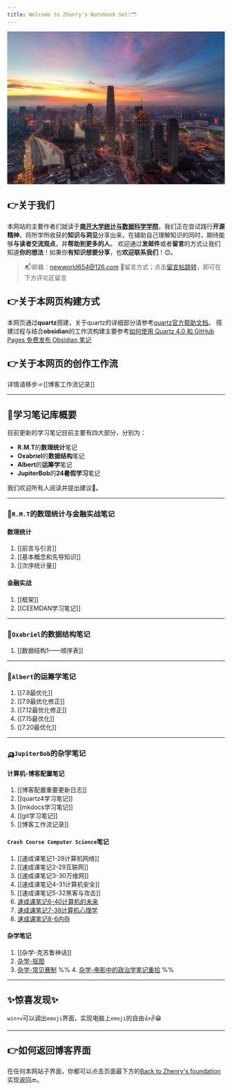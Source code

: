 ```yaml
---
title: Welcome to Zhenry's Notebook Set!🗂️
---
```

<!-- [![天津之眼的洞见](tianjin.jpg)](Insight/) -->
![天津之眼](tianjin.jpg)

## 👉关于我们
本网站的主要作者们就读于[**南开大学统计与数据科学学院**](https://stat.nankai.edu.cn/)，我们正在尝试践行**开源精神**，将所学所收获的**知识与洞见**分享出来，在辅助自己理解知识的同时，期待能够**与读者交流观点**，并**帮助到更多的人**。
欢迎通过**发邮件**或者**留言**的方式让我们知道**你的想法**！如果你**有知识想要分享**，也**欢迎联系我们**！😊。

>📬邮箱：newworld654@126.com
>🥰留言方式；点击[留言帖跳转](https://zhanghenry.site/2024/08/19/%E6%AC%A2%E8%BF%8E%E7%95%99%E8%A8%80/)，即可在下方评论区留言

## 👉关于本网页构建方式
本网页通过**quartz**搭建，关于quartz的详细部分请参考[quartz官方帮助文档](https://quartz.jzhao.xyz)。
搭建过程与结合**obsidian**的工作流构建主要参考[如何使用 Quartz 4.0 和 GitHub Pages 免费发布 Obsidian 笔记](https://insile.github.io/my-notes/%E7%AC%94%E8%AE%B0/%E5%85%AC%E5%85%B1%E7%AC%94%E8%AE%B0%E5%BA%93/%E5%A6%82%E4%BD%95%E4%BD%BF%E7%94%A8-Quartz-4.0-%E5%92%8C-GitHub-Pages-%E5%85%8D%E8%B4%B9%E5%8F%91%E5%B8%83-Obsidian-%E7%AC%94%E8%AE%B0)

## 👉关于本网页的创作工作流
详情请移步☞[[博客工作流记录]]

---

## 🌈学习笔记库概要
目前更新的学习笔记目前主要有四大部分，分别为：
* **R.M.T**的**数理统计**笔记
* **Oxabriel**的**数据结构**笔记
* **Albert**的**运筹学**笔记
* **JupiterBob**的**24暑假学习**笔记

我们欢迎所有人阅读并提出建议🤗。

---
### 🚗`R.M.T`的数理统计与金融实战笔记

#### 数理统计
1. [[前言与引言]]
2. [[基本概念和先导知识]]
3. [[次序统计量]]

#### 金融实战
1. [[框架]]
2. [[CEEMDAN学习笔记]]


---
### 🚓`Oxabriel`的数据结构笔记
1. [[数据结构1——顺序表]]

---
### 🚕`Albert`的运筹学笔记
1. [[7.8最优化]]
2. [[7.9最优化修正]]
3. [[7.12最优化修正]]
4. [[7.15最优化]]
5. [[7.20最优化]]

---
### 🛺`JupiterBob`的杂学笔记
#### 计算机-博客配置笔记
1. [[博客配置重要更新日志]]
2. [[quartz4学习笔记]]
3. [[mkdocs学习笔记]]
4. [[git学习笔记]]
5. [[博客工作流记录]]

<!-- #### 数据结构笔记：
1. [[数据结构笔记1-绪论]]
2. [[数据结构笔记2-线性表-顺序表]]
3. [[数据结构笔记3-线性表-单链表]]
4. [数据结构笔记4-线性表-循环双向链表](数据结构笔记4-线性表-循环双向链表.md)
5. [数据结构笔记5-线性表-应用&案例](数据结构笔记5-线性表-应用&案例.md)
6. [数据结构笔记6-栈和队列-栈](数据结构笔记6-栈和队列-栈.md)
7. [数据结构笔记7-栈和队列-队列](数据结构笔记7-栈和队列-队列.md) -->


#### `Crash Course Computer Science`笔记
1. [[速成课笔记1-28计算机网络]]
2. [[速成课笔记2-29互联网]]
3. [[速成课笔记3-30万维网]]
4. [[速成课笔记4-31计算机安全]]
5. [[速成课笔记5-32黑客与攻击]]
6. [速成课笔记6-40计算机的未来](速成课笔记6-40计算机的未来.md)
7. [速成课笔记7-38计算机心理学](速成课笔记7-38计算机心理学.md)
8. [速成课笔记8-6内存](速成课笔记8-6内存.md)

<!-- #### 数学建模学习笔记

1. [数学建模-python绘图笔记-seaborn](数学建模-python绘图笔记-seaborn.md)
2. [数学建模-国一分享](数学建模-国一分享.md)
3. [数学建模-信息检索](数学建模-信息检索.md)
4. [数学建模-Lyx排版笔记](数学建模-Lyx排版笔记.md)
5. [数学建模-Excalidraw绘图](数学建模-Excalidraw绘图.md)
6. [数学建模-绘图导航](数学建模-绘图导航.md) -->

#### 杂学笔记
1. [[杂学-克苏鲁神话]]
2. [杂学-抠图](杂学-抠图.md)
3. [杂学-常见赛制](杂学-常见赛制.md)
%% 4. [杂学-电影中的政治学笔记重拾](杂学-电影中的政治学笔记重拾.md) %%




---
## ✨惊喜发现✨
`win+v`可以调出`emoji`界面，实现电脑上`emoji`的自由👍✌️😁

---
## 👉如何返回博客界面
在任何本网站子界面，你都可以点击页面最下方的[Back to Zhenry's foundation](https://zhenrys.github.io)实现返回🔙。
